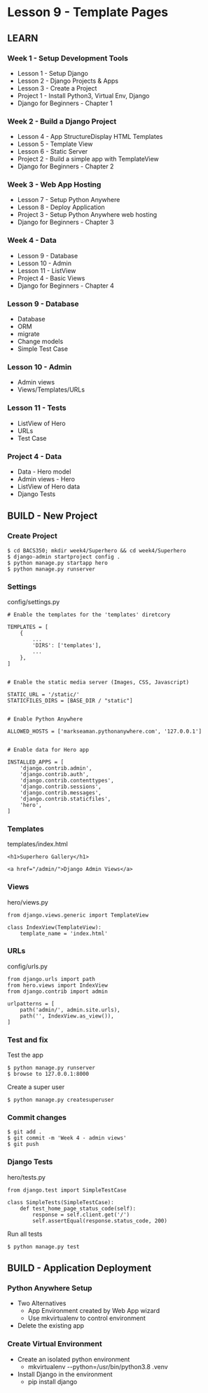 # Lesson 9 - Template Pages


## LEARN

### Week 1 - Setup Development Tools
* Lesson 1 - Setup Django
* Lesson 2 - Django Projects & Apps
* Lesson 3 - Create a Project
* Project 1 - Install Python3, Virtual Env, Django
* Django for Beginners - Chapter 1


### Week 2 - Build a Django Project
* Lesson 4 - App StructureDisplay HTML Templates
* Lesson 5 - Template View
* Lesson 6 - Static Server
* Project 2 - Build a simple app with TemplateView
* Django for Beginners - Chapter 2


### Week 3 - Web App Hosting
* Lesson 7 - Setup Python Anywhere
* Lesson 8 - Deploy Application
* Project 3 - Setup Python Anywhere web hosting
* Django for Beginners - Chapter 3


### Week 4 - Data
* Lesson 9 - Database
* Lesson 10 - Admin
* Lesson 11 - ListView
* Project 4 - Basic Views
* Django for Beginners - Chapter 4


### Lesson 9 - Database
- Database
- ORM
- migrate
- Change models
- Simple Test Case


### Lesson 10 - Admin
- Admin views
- Views/Templates/URLs


### Lesson 11 - Tests
- ListView of Hero
- URLs
- Test Case


### Project 4 - Data
- Data - Hero model
- Admin views - Hero
- ListView of Hero data
- Django Tests




## BUILD - New Project

### Create Project

    $ cd BACS350; mkdir week4/Superhero && cd week4/Superhero
    $ django-admin startproject config .
    $ python manage.py startapp hero
    $ python manage.py runserver


### Settings

config/settings.py

    # Enable the templates for the 'templates' diretcory

    TEMPLATES = [
        {
            ...
            'DIRS': ['templates'],
            ...
        },
    ]


    # Enable the static media server (Images, CSS, Javascript)

    STATIC_URL = '/static/'
    STATICFILES_DIRS = [BASE_DIR / "static"]


    # Enable Python Anywhere

    ALLOWED_HOSTS = ['markseaman.pythonanywhere.com', '127.0.0.1']


    # Enable data for Hero app

    INSTALLED_APPS = [
        'django.contrib.admin',
        'django.contrib.auth',
        'django.contrib.contenttypes',
        'django.contrib.sessions',
        'django.contrib.messages',
        'django.contrib.staticfiles',
        'hero',
    ]



### Templates

templates/index.html

    <h1>Superhero Gallery</h1>

    <a href="/admin/">Django Admin Views</a>


### Views

hero/views.py

    from django.views.generic import TemplateView

    class IndexView(TemplateView):
        template_name = 'index.html'



### URLs

config/urls.py

    from django.urls import path
    from hero.views import IndexView
    from django.contrib import admin

    urlpatterns = [
        path('admin/', admin.site.urls),
        path('', IndexView.as_view()),
    ]


### Test and fix

Test the app

    $ python manage.py runserver
    $ browse to 127.0.0.1:8000

Create a super user

    $ python manage.py createsuperuser


### Commit changes

    $ git add . 
    $ git commit -m 'Week 4 - admin views'
    $ git push


### Django Tests

hero/tests.py

    from django.test import SimpleTestCase

    class SimpleTests(SimpleTestCase):
        def test_home_page_status_code(self):
            response = self.client.get('/')
            self.assertEqual(response.status_code, 200)

Run all tests

    $ python manage.py test



## BUILD - Application Deployment

### Python Anywhere Setup
* Two Alternatives
    - App Environment created by Web App wizard
    - Use mkvirtualenv to control environment
* Delete the existing app


### Create Virtual Environment
* Create an isolated python environment
    * mkvirtualenv --python=/usr/bin/python3.8 .venv
* Install Django in the environment
    * pip install django



